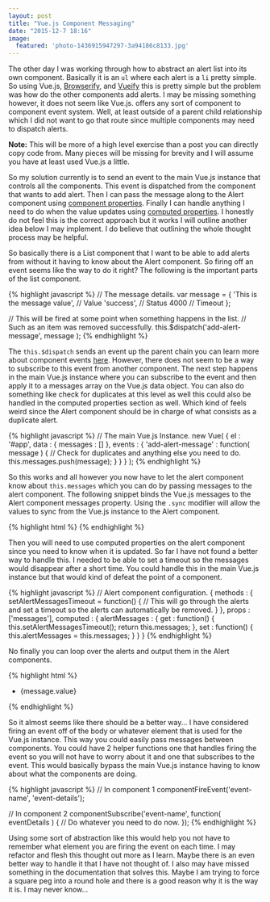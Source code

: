 ```yaml
---
layout: post
title: "Vue.js Component Messaging"
date: "2015-12-7 18:16"
image:
  featured: 'photo-1436915947297-3a94186c8133.jpg'
---
```


The other day I was working through how to abstract an alert list into its own component. Basically it is an `ul` where each alert is a `li` pretty simple. So using Vue.js, [Browserify](http://browserify.org/), and [Vueify](https://github.com/vuejs/vueify) this is pretty simple but the problem was how do the other components add alerts. I may be missing something however, it does not seem like Vue.js. offers any sort of component to component event system. Well, at least outside of a parent child relationship which I did not want to go that route since multiple components may need to dispatch alerts.

**Note:** This will be more of a high level exercise than a post you can directly copy code from. Many pieces will be missing for brevity and I will assume you have at least used Vue.js a little.

So my solution currently is to send an event to the main Vue.js instance that controls all the components. This event is dispatched from the component that wants to add alert. Then I can pass the message along to the Alert component using [component properties](http://vuejs.org/guide/components.html#Passing_Data_with_Props). Finally I can handle anything I need to do when the value updates using [computed properties](http://vuejs.org/api/#computed). I honestly do not feel this is the correct approach but it works I will outline another idea below I may implement. I do believe that outlining the whole thought process may be helpful.

So basically there is a List component that I want to be able to add alerts from without it having to know about the Alert component. So firing off an event seems like the way to do it right? The following is the important parts of the list component.

{% highlight javascript %}
// The message details.
var message = {
	'This is the message value', // Value
	'success', // Status
	4000 // Timeout 
};

// This will be fired at some point when something happens in the list.
// Such as an item was removed successfully.
this.$dispatch('add-alert-message', message );
{% endhighlight %}

The `this.$dispatch` sends an event up the parent chain you can learn more about component events [here](http://vuejs.org/guide/components.html#Custom_Events). However, there does not seem to be a way to subscribe to this event from another component. The next step happens in the main Vue.js instance where you can subscribe to the event and then apply it to a messages array on the Vue.js data object. You can also do something like check for duplicates at this level as well this could also be handled in the computed properties section as well. Which kind of feels weird since the Alert component should be in charge of what consists as a duplicate alert.

{% highlight javascript %}
// The main Vue.js Instance.
new Vue( {
    el         : '#app',
    data       : { messages : [] },
    events     : {
        'add-alert-message' : function( message ) {
            // Check for duplicates and anything else you need to do.
            this.messages.push(message);
        }
    }
} );
{% endhighlight %}

So this works and all however you now have to let the alert component know about `this.messages` which you can do by passing messages to the alert component. The following snippet binds the Vue.js messages to the Alert component messages property. Using the `.sync` modifier will allow the values to sync from the Vue.js instance to the Alert component.

{% highlight html %}
<alert :messages.sync="messages"></alert>
{% endhighlight %}

Then you will need to use computed properties on the alert component since you need to know when it is updated. So far I have not found a better way to handle this. I needed to be able to set a timeout so the messages would disappear after a short time. You could handle this in the main Vue.js instance but that would kind of defeat the point of a component.

{% highlight javascript %}
// Alert component configuration.
{
    methods : {
        setAlertMessagesTimeout = function() {
            // This will go through the alerts and set a timeout so the alerts can automatically be removed.
        }
    },
    props   : ['messages'],
    computed : {
    alertMessages : {
        get : function() {
            this.setAlertMessagesTimeout();
            return this.messages;
        },
        set : function() {
            this.alertMessages = this.messages;
        }
    }
}
{% endhighlight %}

No finally you can loop over the alerts and output them in the Alert components.

{% highlight html %}
<ul v-for="message in alertMessages">
    <li class="alert alert-{message.status}">{message.value}</li>
</ul>
{% endhighlight %}

So it almost seems like there should be a better way... I have considered firing an event off of the body or whatever element that is used for the Vue.js instance. This way you could easily pass messages between components. You could have 2 helper functions one that handles firing the event so you will not have to worry about it and one that subscribes to the event. This would basically bypass the main Vue.js instance having to know about what the components are doing.

{% highlight javascript %}
// In component 1
componentFireEvent('event-name', 'event-details');

// In component 2
componentSubscribe('event-name', function( eventDetails ) {
	// Do whatever you need to do now.
});
{% endhighlight %}

Using some sort of abstraction like this would help you not have to remember what element you are firing the event on each time. I may refactor and flesh this thought out more as I learn. Maybe there is an even better way to handle it that I have not thought of. I also may have missed something in the documentation that solves this. Maybe I am trying to force a square peg into a round hole and there is a good reason why it is the way it is. I may never know...